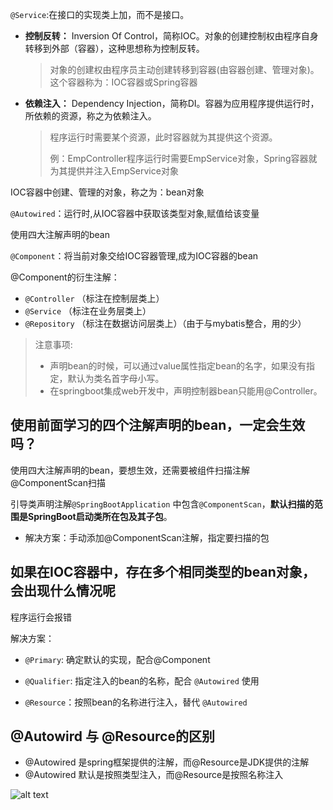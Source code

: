 `@Service`:在接口的实现类上加，而不是接口。


- **控制反转：** Inversion Of Control，简称IOC。对象的创建控制权由程序自身转移到外部（容器），这种思想称为控制反转。

  > 对象的创建权由程序员主动创建转移到容器(由容器创建、管理对象)。这个容器称为：IOC容器或Spring容器

- **依赖注入：** Dependency Injection，简称DI。容器为应用程序提供运行时，所依赖的资源，称之为依赖注入。

  > 程序运行时需要某个资源，此时容器就为其提供这个资源。
  >
  > 例：EmpController程序运行时需要EmpService对象，Spring容器就为其提供并注入EmpService对象

IOC容器中创建、管理的对象，称之为：bean对象


`@Autowired`：运行时,从IOC容器中获取该类型对象,赋值给该变量

使用四大注解声明的bean

`@Component`：将当前对象交给IOC容器管理,成为IOC容器的bean

@Component的衍生注解：

- `@Controller` （标注在控制层类上）
- `@Service` （标注在业务层类上）
- `@Repository` （标注在数据访问层类上）（由于与mybatis整合，用的少）


> 注意事项: 
>
> - 声明bean的时候，可以通过value属性指定bean的名字，如果没有指定，默认为类名首字母小写。
> - 在springboot集成web开发中，声明控制器bean只能用@Controller。


## 使用前面学习的四个注解声明的bean，一定会生效吗？

使用四大注解声明的bean，要想生效，还需要被组件扫描注解@ComponentScan扫描

引导类声明注解`@SpringBootApplication` 中包含`@ComponentScan`，**默认扫描的范围是SpringBoot启动类所在包及其子包**。


- 解决方案：手动添加@ComponentScan注解，指定要扫描的包

## 如果在IOC容器中，存在多个相同类型的bean对象，会出现什么情况呢

程序运行会报错

解决方案：

- `@Primary`: 确定默认的实现，配合@Component

- `@Qualifier`: 指定注入的bean的名称，配合 `@Autowired` 使用

- `@Resource`：按照bean的名称进行注入，替代 `@Autowired`

## @Autowird 与 @Resource的区别

- @Autowired 是spring框架提供的注解，而@Resource是JDK提供的注解
- @Autowired 默认是按照类型注入，而@Resource是按照名称注入

![alt text](https://cdn.jsdelivr.net/gh/sword4869/pic1@main/images/202407112201180.png)
